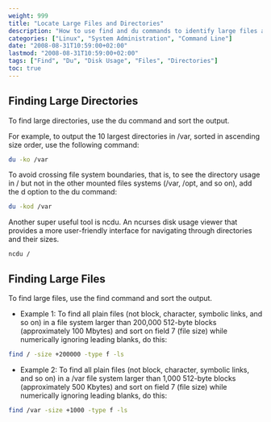 ```yaml
---
weight: 999
title: "Locate Large Files and Directories"
description: "How to use find and du commands to identify large files and directories consuming disk space"
categories: ["Linux", "System Administration", "Command Line"]
date: "2008-08-31T10:59:00+02:00"
lastmod: "2008-08-31T10:59:00+02:00"
tags: ["Find", "Du", "Disk Usage", "Files", "Directories"]
toc: true
---
```


## Finding Large Directories

To find large directories, use the du command and sort the output.

For example, to output the 10 largest directories in /var, sorted in ascending size order, use the following command:

```bash
du -ko /var
```

To avoid crossing file system boundaries, that is, to see the directory usage in / but not in the other mounted files systems (/var, /opt, and so on), add the d option to the du command:

```bash
du -kod /var
```

Another super useful tool is ncdu. An ncurses disk usage viewer that provides a more user-friendly interface for navigating through directories and their sizes.

```
ncdu /
```

## Finding Large Files

To find large files, use the find command and sort the output.

- Example 1: To find all plain files (not block, character, symbolic links, and so on) in a file system larger than 200,000 512-byte blocks (approximately 100 Mbytes) and sort on field 7 (file size) while numerically ignoring leading blanks, do this:

```bash
find / -size +200000 -type f -ls
```

- Example 2: To find all plain files (not block, character, symbolic links, and so on) in a /var file system larger than 1,000 512-byte blocks (approximately 500 Kbytes) and sort on field 7 (file size) while numerically ignoring leading blanks, do this:

```bash
find /var -size +1000 -type f -ls
```
